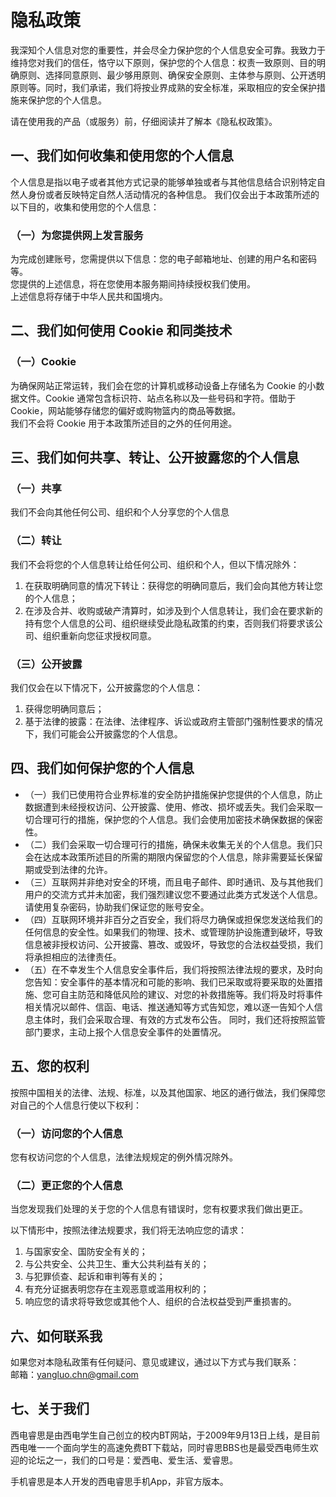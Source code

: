 # 隐私政策
我深知个人信息对您的重要性，并会尽全力保护您的个人信息安全可靠。我致力于维持您对我们的信任，恪守以下原则，保护您的个人信息：权责一致原则、目的明确原则、选择同意原则、最少够用原则、确保安全原则、主体参与原则、公开透明原则等。同时，我们承诺，我们将按业界成熟的安全标准，采取相应的安全保护措施来保护您的个人信息。    

请在使用我的产品（或服务）前，仔细阅读并了解本《隐私权政策》。    

##  一、我们如何收集和使用您的个人信息
个人信息是指以电子或者其他方式记录的能够单独或者与其他信息结合识别特定自然人身份或者反映特定自然人活动情况的各种信息。
我们仅会出于本政策所述的以下目的，收集和使用您的个人信息：
### （一）为您提供网上发言服务
为完成创建账号，您需提供以下信息：您的电子邮箱地址、创建的用户名和密码等。    
您提供的上述信息，将在您使用本服务期间持续授权我们使用。    
上述信息将存储于中华人民共和国境内。    
## 二、我们如何使用 Cookie 和同类技术
### （一）Cookie
为确保网站正常运转，我们会在您的计算机或移动设备上存储名为 Cookie 的小数据文件。Cookie 通常包含标识符、站点名称以及一些号码和字符。借助于 Cookie，网站能够存储您的偏好或购物篮内的商品等数据。    
我们不会将 Cookie 用于本政策所述目的之外的任何用途。

## 三、我们如何共享、转让、公开披露您的个人信息
### （一）共享
我们不会向其他任何公司、组织和个人分享您的个人信息
### （二）转让
我们不会将您的个人信息转让给任何公司、组织和个人，但以下情况除外：
1. 在获取明确同意的情况下转让：获得您的明确同意后，我们会向其他方转让您的个人信息；
2. 在涉及合并、收购或破产清算时，如涉及到个人信息转让，我们会在要求新的持有您个人信息的公司、组织继续受此隐私政策的约束，否则我们将要求该公司、组织重新向您征求授权同意。
### （三）公开披露
我们仅会在以下情况下，公开披露您的个人信息：
1. 获得您明确同意后；
2. 基于法律的披露：在法律、法律程序、诉讼或政府主管部门强制性要求的情况下，我们可能会公开披露您的个人信息。
## 四、我们如何保护您的个人信息
- （一）我们已使用符合业界标准的安全防护措施保护您提供的个人信息，防止数据遭到未经授权访问、公开披露、使用、修改、损坏或丢失。我们会采取一切合理可行的措施，保护您的个人信息。我们会使用加密技术确保数据的保密性。
- （二）我们会采取一切合理可行的措施，确保未收集无关的个人信息。我们只会在达成本政策所述目的所需的期限内保留您的个人信息，除非需要延长保留期或受到法律的允许。
- （三）互联网并非绝对安全的环境，而且电子邮件、即时通讯、及与其他我们用户的交流方式并未加密，我们强烈建议您不要通过此类方式发送个人信息。请使用复杂密码，协助我们保证您的账号安全。
- （四）互联网环境并非百分之百安全，我们将尽力确保或担保您发送给我们的任何信息的安全性。如果我们的物理、技术、或管理防护设施遭到破坏，导致信息被非授权访问、公开披露、篡改、或毁坏，导致您的合法权益受损，我们将承担相应的法律责任。
- （五）在不幸发生个人信息安全事件后，我们将按照法律法规的要求，及时向您告知：安全事件的基本情况和可能的影响、我们已采取或将要采取的处置措施、您可自主防范和降低风险的建议、对您的补救措施等。我们将及时将事件相关情况以邮件、信函、电话、推送通知等方式告知您，难以逐一告知个人信息主体时，我们会采取合理、有效的方式发布公告。
同时，我们还将按照监管部门要求，主动上报个人信息安全事件的处置情况。
## 五、您的权利
按照中国相关的法律、法规、标准，以及其他国家、地区的通行做法，我们保障您对自己的个人信息行使以下权利： 
### （一）访问您的个人信息 
您有权访问您的个人信息，法律法规规定的例外情况除外。
### （二）更正您的个人信息 
当您发现我们处理的关于您的个人信息有错误时，您有权要求我们做出更正。

以下情形中，按照法律法规要求，我们将无法响应您的请求： 
1. 与国家安全、国防安全有关的； 
2. 与公共安全、公共卫生、重大公共利益有关的； 
3. 与犯罪侦查、起诉和审判等有关的； 
4. 有充分证据表明您存在主观恶意或滥用权利的； 
5. 响应您的请求将导致您或其他个人、组织的合法权益受到严重损害的。

## 六、如何联系我
如果您对本隐私政策有任何疑问、意见或建议，通过以下方式与我们联系：     
邮箱：yangluo.chn@gmail.com

## 七、关于我们
西电睿思是由西电学生自己创立的校内BT网站，于2009年9月13日上线，是目前西电唯一一个面向学生的高速免费BT下载站，同时睿思BBS也是最受西电师生欢迎的论坛之一，我们的口号是：爱西电、爱生活、爱睿思。    

手机睿思是本人开发的西电睿思手机App，非官方版本。
